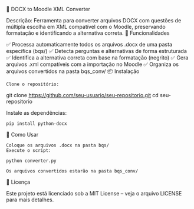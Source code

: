📄 DOCX to Moodle XML Converter

Descrição: Ferramenta para converter arquivos DOCX com questões de múltipla escolha em XML compatível com o Moodle, preservando formatação e identificando a alternativa correta.
🚀 Funcionalidades

✅ Processa automaticamente todos os arquivos .docx de uma pasta específica (bqs/)
✅ Detecta perguntas e alternativas de forma estruturada
✅ Identifica a alternativa correta com base na formatação (negrito)
✅ Gera arquivos .xml compatíveis com a importação no Moodle
✅ Organiza os arquivos convertidos na pasta bqs_conv/
📦 Instalação

    Clone o repositório:

git clone https://github.com/seu-usuario/seu-repositorio.git
cd seu-repositorio

Instale as dependências:

    pip install python-docx

📂 Como Usar

    Coloque os arquivos .docx na pasta bqs/
    Execute o script:

    python converter.py

    Os arquivos convertidos estarão na pasta bqs_conv/

📜 Licença

Este projeto está licenciado sob a MIT License – veja o arquivo LICENSE para mais detalhes.
